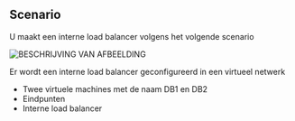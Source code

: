 ## <a name="scenario"></a>Scenario

U maakt een interne load balancer volgens het volgende scenario

![BESCHRIJVING VAN AFBEELDING](./media/load-balancer-get-started-ilb-scenario-include/figure1.png)

Er wordt een interne load balancer geconfigureerd in een virtueel netwerk

* Twee virtuele machines met de naam DB1 en DB2
* Eindpunten
* Interne load balancer
